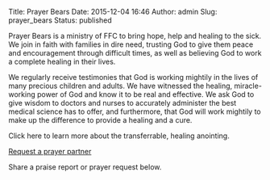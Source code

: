 Title: Prayer Bears
Date: 2015-12-04 16:46
Author: admin
Slug: prayer_bears
Status: published

Prayer Bears is a ministry of FFC to bring hope, help and healing to the sick. We join in faith with families in dire need, trusting God to give them peace and encouragement through difficult times, as well as believing God to work a complete healing in their lives.

We regularly receive testimonies that God is working mightily in the lives of many precious children and adults. We have witnessed the healing, miracle-working power of God and know it to be real and effective. We ask God to give wisdom to doctors and nurses to accurately administer the best medical science has to offer, and furthermore, that God will work mightily to make up the difference to provide a healing and a cure.

Click here to learn more about the transferrable, healing anointing.

<a href="mailto:prayerbears@ffc-upstate.org?Subject=Prayer Bear Partner" class="button special">Request a prayer partner</a>

Share a praise report or prayer request below.